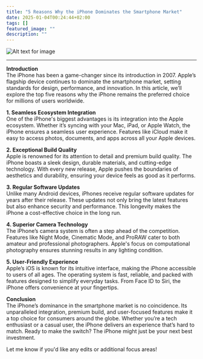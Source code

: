 ```yaml
---
title: "5 Reasons Why the iPhone Dominates the Smartphone Market"
date: 2025-01-04T00:24:44+02:00
tags: []
featured_image: ""
description: ""
---
```

![Alt text for image](/images/winning.jpg)

---

**Introduction**  
The iPhone has been a game-changer since its introduction in 2007. Apple’s flagship device continues to dominate the smartphone market, setting standards for design, performance, and innovation. In this article, we’ll explore the top five reasons why the iPhone remains the preferred choice for millions of users worldwide.<!--more-->

**1. Seamless Ecosystem Integration**  
One of the iPhone's biggest advantages is its integration into the Apple ecosystem. Whether it’s syncing with your Mac, iPad, or Apple Watch, the iPhone ensures a seamless user experience. Features like iCloud make it easy to access photos, documents, and apps across all your Apple devices.

**2. Exceptional Build Quality**  
Apple is renowned for its attention to detail and premium build quality. The iPhone boasts a sleek design, durable materials, and cutting-edge technology. With every new release, Apple pushes the boundaries of aesthetics and durability, ensuring your device feels as good as it performs.

**3. Regular Software Updates**  
Unlike many Android devices, iPhones receive regular software updates for years after their release. These updates not only bring the latest features but also enhance security and performance. This longevity makes the iPhone a cost-effective choice in the long run.

**4. Superior Camera Technology**  
The iPhone’s camera system is often a step ahead of the competition. Features like Night Mode, Cinematic Mode, and ProRAW cater to both amateur and professional photographers. Apple's focus on computational photography ensures stunning results in any lighting condition.

**5. User-Friendly Experience**  
Apple’s iOS is known for its intuitive interface, making the iPhone accessible to users of all ages. The operating system is fast, reliable, and packed with features designed to simplify everyday tasks. From Face ID to Siri, the iPhone offers convenience at your fingertips.

**Conclusion**  
The iPhone’s dominance in the smartphone market is no coincidence. Its unparalleled integration, premium build, and user-focused features make it a top choice for consumers around the globe. Whether you’re a tech enthusiast or a casual user, the iPhone delivers an experience that’s hard to match. Ready to make the switch? The iPhone might just be your next best investment.

Let me know if you'd like any edits or additional focus areas!
